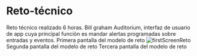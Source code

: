 # Reto-técnico
Reto técnico realizado 6 horas.
Bill graham Auditorium, interfaz de usuario de app cuya principal funciòn es mandar alertas programadas sobre entradas y eventos.
Primera pantalla del modelo de reto
![firstScreenReto](https://user-images.githubusercontent.com/45085970/56433682-5bb9d580-6297-11e9-8825-86b9a07bbf37.png)
Segunda pantalla del modelo de reto
Tercera pantalla del modelo de reto
